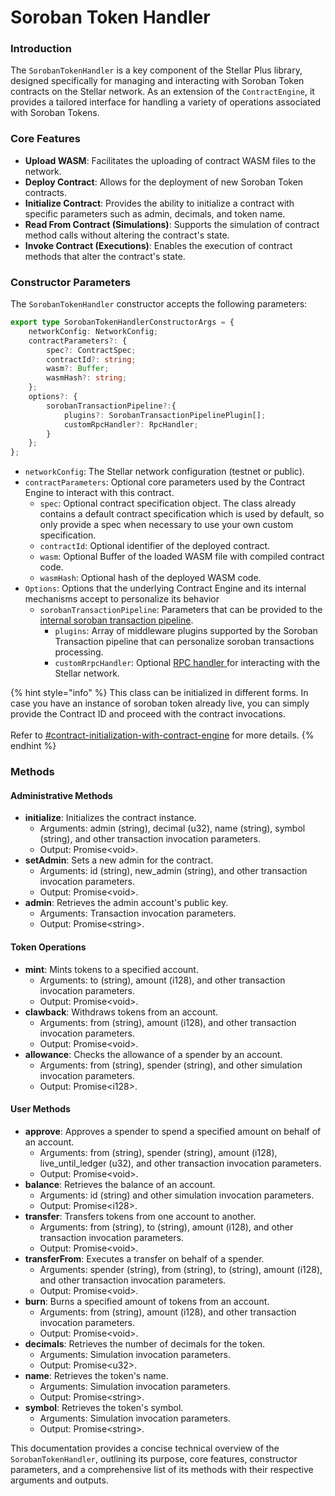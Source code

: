 # Soroban Token Handler

### Introduction

The `SorobanTokenHandler` is a key component of the Stellar Plus library, designed specifically for managing and interacting with Soroban Token contracts on the Stellar network. As an extension of the `ContractEngine`, it provides a tailored interface for handling a variety of operations associated with Soroban Tokens.

### Core Features

* **Upload WASM**: Facilitates the uploading of contract WASM files to the network.
* **Deploy Contract**: Allows for the deployment of new Soroban Token contracts.
* **Initialize Contract**: Provides the ability to initialize a contract with specific parameters such as admin, decimals, and token name.
* **Read From Contract (Simulations)**: Supports the simulation of contract method calls without altering the contract's state.
* **Invoke Contract (Executions)**: Enables the execution of contract methods that alter the contract's state.

### Constructor Parameters

The `SorobanTokenHandler` constructor accepts the following parameters:

```typescript
export type SorobanTokenHandlerConstructorArgs = {
    networkConfig: NetworkConfig;
    contractParameters?: {
        spec?: ContractSpec;
        contractId?: string;
        wasm?: Buffer;
        wasmHash?: string;
    };
    options?: {
        sorobanTransactionPipeline?:{
            plugins?: SorobanTransactionPipelinePlugin[];
            customRpcHandler?: RpcHandler;
        }
    };
};
```

* `networkConfig`: The Stellar network configuration (testnet or public).
* `contractParameters`:  Optional core parameters used by the Contract Engine to interact with this contract.
  * `spec`: Optional contract specification object. The class already contains a default contract specification which is used by default, so only provide a spec when necessary to use your own custom specification.
  * `contractId`: Optional identifier of the deployed contract.
  * `wasm`: Optional Buffer of the loaded WASM file with compiled contract code.
  * `wasmHash`: Optional hash of the deployed WASM code.
* `Options`: Options that the underlying Contract Engine and its internal mechanisms accept to personalize its behavior
  * `sorobanTransactionPipeline`: Parameters that can be provided to the [internal soroban transaction pipeline](../core/pipelines/soroban-transaction.md).
    * `plugins`: Array of middleware plugins supported by the Soroban Transaction pipeline that can personalize soroban transactions processing.
    * `customRrpcHandler`: Optional [RPC handler ](../rpc/)for interacting with the Stellar network.



{% hint style="info" %}
This class can be initialized in different forms. In case you have an instance of soroban token already live, you can simply provide the Contract ID and proceed with the contract invocations.\
\
Refer to [#contract-initialization-with-contract-engine](../core/contract-engine.md#contract-initialization-with-contract-engine "mention") for more details.
{% endhint %}

### Methods

#### Administrative Methods

* **initialize**: Initializes the contract instance.
  * Arguments: admin (string), decimal (u32), name (string), symbol (string), and other transaction invocation parameters.
  * Output: Promise\<void>.
* **setAdmin**: Sets a new admin for the contract.
  * Arguments: id (string), new\_admin (string), and other transaction invocation parameters.
  * Output: Promise\<void>.
* **admin**: Retrieves the admin account's public key.
  * Arguments: Transaction invocation parameters.
  * Output: Promise\<string>.

#### Token Operations

* **mint**: Mints tokens to a specified account.
  * Arguments: to (string), amount (i128), and other transaction invocation parameters.
  * Output: Promise\<void>.
* **clawback**: Withdraws tokens from an account.
  * Arguments: from (string), amount (i128), and other transaction invocation parameters.
  * Output: Promise\<void>.
* **allowance**: Checks the allowance of a spender by an account.
  * Arguments: from (string), spender (string), and other simulation invocation parameters.
  * Output: Promise\<i128>.

#### User Methods

* **approve**: Approves a spender to spend a specified amount on behalf of an account.
  * Arguments: from (string), spender (string), amount (i128), live\_until\_ledger (u32), and other transaction invocation parameters.
  * Output: Promise\<void>.
* **balance**: Retrieves the balance of an account.
  * Arguments: id (string) and other simulation invocation parameters.
  * Output: Promise\<i128>.
* **transfer**: Transfers tokens from one account to another.
  * Arguments: from (string), to (string), amount (i128), and other transaction invocation parameters.
  * Output: Promise\<void>.
* **transferFrom**: Executes a transfer on behalf of a spender.
  * Arguments: spender (string), from (string), to (string), amount (i128), and other transaction invocation parameters.
  * Output: Promise\<void>.
* **burn**: Burns a specified amount of tokens from an account.
  * Arguments: from (string), amount (i128), and other transaction invocation parameters.
  * Output: Promise\<void>.
* **decimals**: Retrieves the number of decimals for the token.
  * Arguments: Simulation invocation parameters.
  * Output: Promise\<u32>.
* **name**: Retrieves the token's name.
  * Arguments: Simulation invocation parameters.
  * Output: Promise\<string>.
* **symbol**: Retrieves the token's symbol.
  * Arguments: Simulation invocation parameters.
  * Output: Promise\<string>.

This documentation provides a concise technical overview of the `SorobanTokenHandler`, outlining its purpose, core features, constructor parameters, and a comprehensive list of its methods with their respective arguments and outputs.
